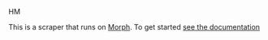 HM

This is a scraper that runs on [Morph](https://morph.io). To get started [see the documentation](https://morph.io/documentation)

